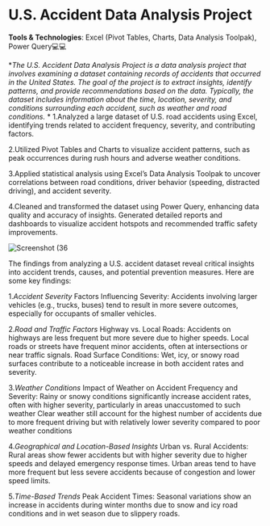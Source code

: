 # U.S. Accident Data Analysis Project

**Tools & Technologies**: Excel (Pivot Tables, Charts, Data Analysis Toolpak), Power Query💻💻

*_The U.S. Accident Data Analysis Project is a data analysis project that involves examining a dataset containing records of accidents that occurred in the United States. The goal of the project is to extract insights, identify patterns, and provide recommendations based on the data. Typically, the dataset includes information about the time, location, severity, and conditions surrounding each accident, such as weather and road conditions._
*
1.Analyzed a large dataset of U.S. road accidents using Excel, identifying trends related to accident frequency, severity, and contributing factors.

2.Utilized Pivot Tables and Charts to visualize accident patterns, such as peak occurrences during rush hours and adverse weather conditions.

3.Applied statistical analysis using Excel’s Data Analysis Toolpak to uncover correlations between road conditions, driver behavior (speeding, distracted driving), and accident severity.

4.Cleaned and transformed the dataset using Power Query, enhancing data quality and accuracy of insights.
Generated detailed reports and dashboards to visualize accident hotspots and recommended traffic safety improvements.

![Screenshot (36](https://github.com/user-attachments/assets/1fd3c5b4-a3df-4c65-b760-de0dba651270)

The findings from analyzing a U.S. accident dataset reveal critical insights into accident trends, causes, and potential prevention measures. Here are some key findings:

1._Accident Severity_
Factors Influencing Severity:
Accidents involving larger vehicles (e.g., trucks, buses) tend to result in more severe outcomes, especially for occupants of smaller vehicles.

2._Road and Traffic Factors_
Highway vs. Local Roads:
Accidents on highways are less frequent but more severe due to higher speeds.
Local roads or streets have frequent minor accidents, often at intersections or near traffic signals.
Road Surface Conditions:
Wet, icy, or snowy road surfaces contribute to a noticeable increase in both accident rates and severity.

3._Weather Conditions_
Impact of Weather on Accident Frequency and Severity:
Rainy or snowy conditions significantly increase accident rates, often with higher severity, particularly in areas unaccustomed to such weather 
Clear weather still account for the highest number of accidents due to more frequent driving but with relatively lower severity compared to poor weather conditions

4._Geographical and Location-Based Insights_
Urban vs. Rural Accidents:
Rural areas show fewer accidents but with higher severity due to higher speeds and delayed emergency response times.
Urban areas tend to have more frequent but less severe accidents because of congestion and lower speed limits.

5._Time-Based Trends_
Peak Accident Times:
Seasonal variations show an increase in accidents during winter months due to snow and icy road conditions and in wet season due to slippery roads.

